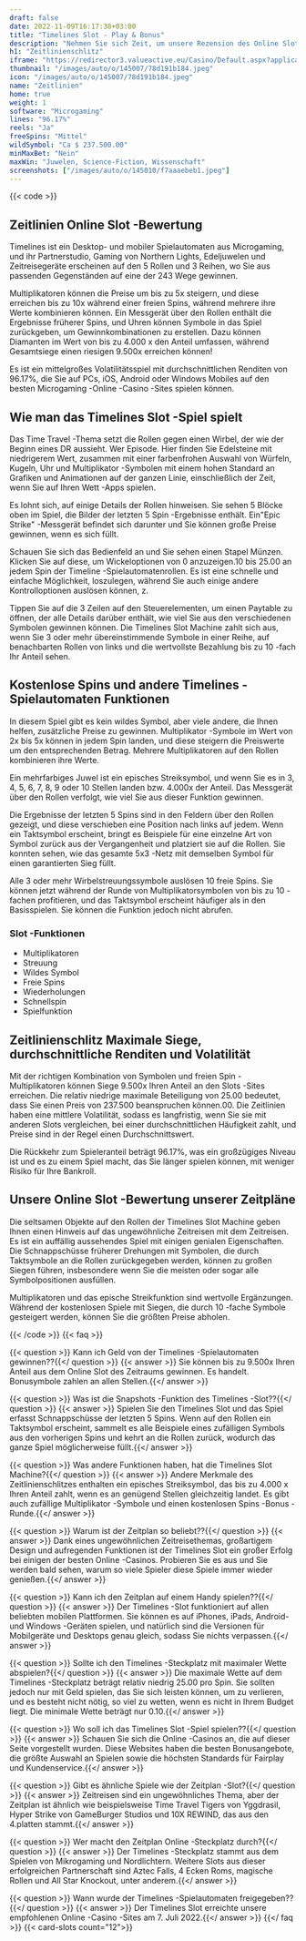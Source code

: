 ```yaml
---
draft: false
date: 2022-11-09T16:17:38+03:00
title: "Timelines Slot - Play & Bonus"
description: "Nehmen Sie sich Zeit, um unsere Rezension des Online Slot des Zeitplanes zu lesen, in dem wir uns das Gameplay, die Funktionen und das Spielen mit dem besten Casino -Bonus ansehen."
h1: "Zeitlinienschlitz"
iframe: "https://redirector3.valueactive.eu/Casino/Default.aspx?applicationid=1023&theme=quickfiressl&usertype=5&sext1=demo&sext2=demo&csid=1867&serverid=1867&variant=MAL-Demo&gameid=timelinesDesktop&ul=en&allowmixedMode=1&bypassFlashPrompt=1&preferexternal=1&callback=cms.widget.Game.externalEventHandler&lobbyURL=https://www.bigwinboard.com/"
thumbnail: "/images/auto/o/145007/78d191b184.jpeg"
icon: "/images/auto/o/145007/78d191b184.jpeg"
name: "Zeitlinien"
home: true
weight: 1
software: "Microgaming"
lines: "96.17%"
reels: "Ja"
freeSpins: "Mittel"
wildSymbol: "Ca $ 237.500.00"
minMaxBet: "Nein"
maxWin: "Juwelen, Science-Fiction, Wissenschaft"
screenshots: ["/images/auto/o/145010/f7aaaebeb1.jpeg"]
---
```


{{< code >}}<h2>Zeitlinien Online Slot -Bewertung</h2><p>Timelines ist ein Desktop- und mobiler Spielautomaten aus Microgaming, und ihr Partnerstudio, Gaming von Northern Lights, Edeljuwelen und Zeitreisegeräte erscheinen auf den 5 Rollen und 3 Reihen, wo Sie aus passenden Gegenständen auf eine der 243 Wege gewinnen.</p><p>Multiplikatoren können die Preise um bis zu 5x steigern, und diese erreichen bis zu 10x während einer freien Spins, während mehrere ihre Werte kombinieren können. Ein Messgerät über den Rollen enthält die Ergebnisse früherer Spins, und Uhren können Symbole in das Spiel zurückgeben, um Gewinnkombinationen zu erstellen. Dazu können Diamanten im Wert von bis zu 4.000 x den Anteil umfassen, während Gesamtsiege einen riesigen 9.500x erreichen können!</p><p>Es ist ein mittelgroßes Volatilitätsspiel mit durchschnittlichen Renditen von 96.17%, die Sie auf PCs, iOS, Android oder Windows Mobiles auf den besten Microgaming -Online -Casino -Sites spielen können.</p><h2>Wie man das Timelines Slot -Spiel spielt</h2><p>Das Time Travel -Thema setzt die Rollen gegen einen Wirbel, der wie der Beginn eines DR aussieht. Wer Episode. Hier finden Sie Edelsteine mit niedrigerem Wert, zusammen mit einer farbenfrohen Auswahl von Würfeln, Kugeln, Uhr und Multiplikator -Symbolen mit einem hohen Standard an Grafiken und Animationen auf der ganzen Linie, einschließlich der Zeit, wenn Sie auf Ihren Wett -Apps spielen.</p><p>Es lohnt sich, auf einige Details der Rollen hinweisen. Sie sehen 5 Blöcke oben im Spiel, die Bilder der letzten 5 Spin -Ergebnisse enthält. Ein"Epic Strike" -Messgerät befindet sich darunter und Sie können große Preise gewinnen, wenn es sich füllt.</p><p>Schauen Sie sich das Bedienfeld an und Sie sehen einen Stapel Münzen. Klicken Sie auf diese, um Wickeloptionen von 0 anzuzeigen.10 bis 25.00 an jedem Spin der Timeline -Spielautomatenrollen. Es ist eine schnelle und einfache Möglichkeit, loszulegen, während Sie auch einige andere Kontrolloptionen auslösen können, z.</p><p>Tippen Sie auf die 3 Zeilen auf den Steuerelementen, um einen Paytable zu öffnen, der alle Details darüber enthält, wie viel Sie aus den verschiedenen Symbolen gewinnen können. Die Timelines Slot Machine zahlt sich aus, wenn Sie 3 oder mehr übereinstimmende Symbole in einer Reihe, auf benachbarten Rollen von links und die wertvollste Bezahlung bis zu 10 -fach Ihr Anteil sehen.</p><h2>Kostenlose Spins und andere Timelines -Spielautomaten Funktionen</h2><p>In diesem Spiel gibt es kein wildes Symbol, aber viele andere, die Ihnen helfen, zusätzliche Preise zu gewinnen. Multiplikator -Symbole im Wert von 2x bis 5x können in jedem Spin landen, und diese steigern die Preiswerte um den entsprechenden Betrag. Mehrere Multiplikatoren auf den Rollen kombinieren ihre Werte.</p><p>Ein mehrfarbiges Juwel ist ein episches Streiksymbol, und wenn Sie es in 3, 4, 5, 6, 7, 8, 9 oder 10 Stellen landen bzw. 4.000x der Anteil. Das Messgerät über den Rollen verfolgt, wie viel Sie aus dieser Funktion gewinnen.</p><p>Die Ergebnisse der letzten 5 Spins sind in den Feldern über den Rollen gezeigt, und diese verschieben eine Position nach links auf jedem. Wenn ein Taktsymbol erscheint, bringt es Beispiele für eine einzelne Art von Symbol zurück aus der Vergangenheit und platziert sie auf die Rollen. Sie konnten sehen, wie das gesamte 5x3 -Netz mit demselben Symbol für einen garantierten Sieg füllt.</p><p>Alle 3 oder mehr Wirbelstreuungssymbole auslösen 10 freie Spins. Sie können jetzt während der Runde von Multiplikatorsymbolen von bis zu 10 -fachen profitieren, und das Taktsymbol erscheint häufiger als in den Basisspielen. Sie können die Funktion jedoch nicht abrufen.</p><h3>
Slot -Funktionen</h3><ul>
<li></span>
Multiplikatoren</li>
<li></span>
Streuung</li>
<li></span>
Wildes Symbol</li>
<li></span>
Freie Spins</li>
<li></span>
Wiederholungen</li>
<li></span>
Schnellspin</li>
<li></span>
Spielfunktion</li></ul><h2>Zeitlinienschlitz Maximale Siege, durchschnittliche Renditen und Volatilität</h2><p>Mit der richtigen Kombination von Symbolen und freien Spin -Multiplikatoren können Siege 9.500x Ihren Anteil an den Slots -Sites erreichen. Die relativ niedrige maximale Beteiligung von 25.00 bedeutet, dass Sie einen Preis von 237.500 beanspruchen können.00. Die Zeitlinien haben eine mittlere Volatilität, sodass es langfristig, wenn Sie sie mit anderen Slots vergleichen, bei einer durchschnittlichen Häufigkeit zahlt, und Preise sind in der Regel einen Durchschnittswert.</p><p>Die Rückkehr zum Spieleranteil beträgt 96.17%, was ein großzügiges Niveau ist und es zu einem Spiel macht, das Sie länger spielen können, mit weniger Risiko für Ihre Bankroll.</p><h2>Unsere Online Slot -Bewertung unserer Zeitpläne</h2><p>Die seltsamen Objekte auf den Rollen der Timelines Slot Machine geben Ihnen einen Hinweis auf das ungewöhnliche Zeitreisen mit dem Zeitreisen. Es ist ein auffällig aussehendes Spiel mit einigen genialen Eigenschaften. Die Schnappschüsse früherer Drehungen mit Symbolen, die durch Taktsymbole an die Rollen zurückgegeben werden, können zu großen Siegen führen, insbesondere wenn Sie die meisten oder sogar alle Symbolpositionen ausfüllen.</p><p>Multiplikatoren und das epische Streikfunktion sind wertvolle Ergänzungen. Während der kostenlosen Spiele mit Siegen, die durch 10 -fache Symbole gesteigert werden, können Sie die größten Preise abholen.</p>
{{< /code >}}
{{< faq >}}

{{< question >}} Kann ich Geld von der Timelines -Spielautomaten gewinnen??{{</ question >}}
{{< answer >}} Sie können bis zu 9.500x Ihren Anteil aus dem Online Slot des Zeitraums gewinnen. Es handelt. Bonusymbole zahlen an allen Stellen.{{</ answer >}}

{{< question >}} Was ist die Snapshots -Funktion des Timelines -Slot??{{</ question >}}
{{< answer >}} Spielen Sie den Timelines Slot und das Spiel erfasst Schnappschüsse der letzten 5 Spins. Wenn auf den Rollen ein Taktsymbol erscheint, sammelt es alle Beispiele eines zufälligen Symbols aus den vorherigen Spins und kehrt an die Rollen zurück, wodurch das ganze Spiel möglicherweise füllt.{{</ answer >}}

{{< question >}} Was andere Funktionen haben, hat die Timelines Slot Machine?{{</ question >}}
{{< answer >}} Andere Merkmale des Zeitlinienschlitzes enthalten ein episches Streiksymbol, das bis zu 4.000 x Ihren Anteil zahlt, wenn es an genügend Stellen gleichzeitig landet. Es gibt auch zufällige Multiplikator -Symbole und einen kostenlosen Spins -Bonus -Runde.{{</ answer >}}

{{< question >}} Warum ist der Zeitplan so beliebt??{{</ question >}}
{{< answer >}} Dank eines ungewöhnlichen Zeitreisethemas, großartigem Design und aufregenden Funktionen ist der Timelines Slot ein großer Erfolg bei einigen der besten Online -Casinos. Probieren Sie es aus und Sie werden bald sehen, warum so viele Spieler diese Spiele immer wieder genießen.{{</ answer >}}

{{< question >}} Kann ich den Zeitplan auf einem Handy spielen??{{</ question >}}
{{< answer >}} Der Timelines -Slot funktioniert auf allen beliebten mobilen Plattformen. Sie können es auf iPhones, iPads, Android- und Windows -Geräten spielen, und natürlich sind die Versionen für Mobilgeräte und Desktops genau gleich, sodass Sie nichts verpassen.{{</ answer >}}

{{< question >}} Sollte ich den Timelines -Steckplatz mit maximaler Wette abspielen?{{</ question >}}
{{< answer >}} Die maximale Wette auf dem Timelines -Steckplatz beträgt relativ niedrig 25.00 pro Spin. Sie sollten jedoch nur mit Geld spielen, das Sie sich leisten können, um zu verlieren, und es besteht nicht nötig, so viel zu wetten, wenn es nicht in Ihrem Budget liegt. Die minimale Wette beträgt nur 0.10.{{</ answer >}}

{{< question >}} Wo soll ich das Timelines Slot -Spiel spielen??{{</ question >}}
{{< answer >}} Schauen Sie sich die Online -Casinos an, die auf dieser Seite vorgestellt wurden. Diese Websites haben die besten Bonusangebote, die größte Auswahl an Spielen sowie die höchsten Standards für Fairplay und Kundenservice.{{</ answer >}}

{{< question >}} Gibt es ähnliche Spiele wie der Zeitplan -Slot?{{</ question >}}
{{< answer >}} Zeitreisen sind ein ungewöhnliches Thema, aber der Zeitplan ist ähnlich wie beispielsweise Time Travel Tigers von Yggdrasil, Hyper Strike von GameBurger Studios und 10X REWIND, das aus den 4.platten stammt.{{</ answer >}}

{{< question >}} Wer macht den Zeitplan Online -Steckplatz durch?{{</ question >}}
{{< answer >}} Der Timelines -Steckplatz stammt aus dem Spielen von Mikrogaming und Nordlichtern. Weitere Slots aus dieser erfolgreichen Partnerschaft sind Aztec Falls, 4 Ecken Roms, magische Rollen und All Star Knockout, unter anderem.{{</ answer >}}

{{< question >}} Wann wurde der Timelines -Spielautomaten freigegeben??{{</ question >}}
{{< answer >}} Der Timelines Slot erreichte unsere empfohlenen Online -Casino -Sites am 7. Juli 2022.{{</ answer >}}
{{</ faq >}}
{{< card-slots count="12">}}